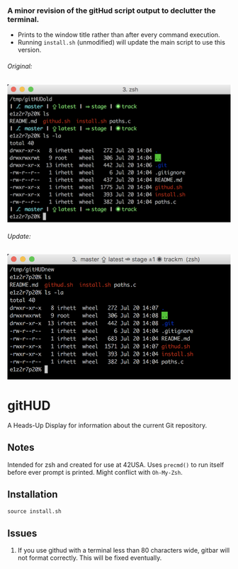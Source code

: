 ### A minor revision of the gitHud script output to declutter the terminal.
- Prints to the window title rather than after every command execution.
- Running `install.sh` (unmodified) will update the main script to use this version.

###### Original:
![iwordes/gitHUD](https://raw.githubusercontent.com/izcet/gitHUD/master/old.png)
<br>

###### Update:
![izcet/gitHUD](https://raw.githubusercontent.com/izcet/gitHUD/master/new.png)
<br>

gitHUD
======
A Heads-Up Display for information about the current Git repository.

Notes
-----
Intended for zsh and created for use at 42USA.
Uses `precmd()` to run itself before ever prompt is printed. Might conflict with `Oh-My-Zsh`.

Installation
------------
```
source install.sh
```

Issues
------
1. If you use githud with a terminal less than 80 characters wide, gitbar will not format correctly. This will be fixed eventually.
